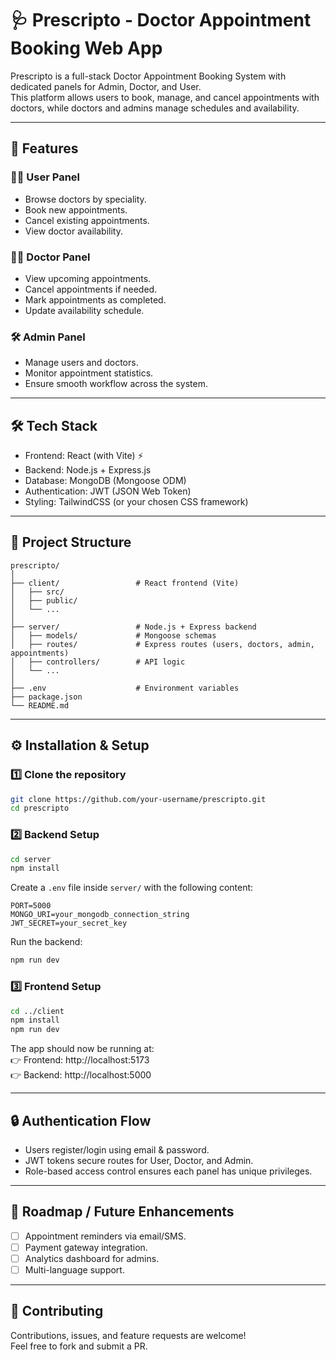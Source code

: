 # 🩺 Prescripto - Doctor Appointment Booking Web App

Prescripto is a full-stack Doctor Appointment Booking System with dedicated panels for Admin, Doctor, and User.  
This platform allows users to book, manage, and cancel appointments with doctors, while doctors and admins manage schedules and availability.

---

## 🚀 Features

### 👨‍💻 User Panel
- Browse doctors by speciality.
- Book new appointments.
- Cancel existing appointments.
- View doctor availability.

### 👨‍⚕️ Doctor Panel
- View upcoming appointments.
- Cancel appointments if needed.
- Mark appointments as completed.
- Update availability schedule.

### 🛠️ Admin Panel
- Manage users and doctors.
- Monitor appointment statistics.
- Ensure smooth workflow across the system.

---

## 🛠️ Tech Stack

- Frontend: React (with Vite) ⚡  
- Backend: Node.js + Express.js  
- Database: MongoDB (Mongoose ODM)  
- Authentication: JWT (JSON Web Token)  
- Styling: TailwindCSS (or your chosen CSS framework)  

---

## 📂 Project Structure

```
prescripto/
│
├── client/                 # React frontend (Vite)
│   ├── src/
│   ├── public/
│   └── ...
│
├── server/                 # Node.js + Express backend
│   ├── models/             # Mongoose schemas
│   ├── routes/             # Express routes (users, doctors, admin, appointments)
│   ├── controllers/        # API logic
│   └── ...
│
├── .env                    # Environment variables
├── package.json
└── README.md
```

---

## ⚙️ Installation & Setup

### 1️⃣ Clone the repository
```bash
git clone https://github.com/your-username/prescripto.git
cd prescripto
```

### 2️⃣ Backend Setup
```bash
cd server
npm install
```

Create a `.env` file inside `server/` with the following content:
```
PORT=5000
MONGO_URI=your_mongodb_connection_string
JWT_SECRET=your_secret_key
```

Run the backend:
```bash
npm run dev
```

### 3️⃣ Frontend Setup
```bash
cd ../client
npm install
npm run dev
```

The app should now be running at:  
👉 Frontend: http://localhost:5173  
👉 Backend: http://localhost:5000  

---

## 🔒 Authentication Flow
- Users register/login using email & password.  
- JWT tokens secure routes for User, Doctor, and Admin.  
- Role-based access control ensures each panel has unique privileges.  

---

## 📌 Roadmap / Future Enhancements
- [ ] Appointment reminders via email/SMS.  
- [ ] Payment gateway integration.  
- [ ] Analytics dashboard for admins.  
- [ ] Multi-language support.  

---

## 🤝 Contributing
Contributions, issues, and feature requests are welcome!  
Feel free to fork and submit a PR.
